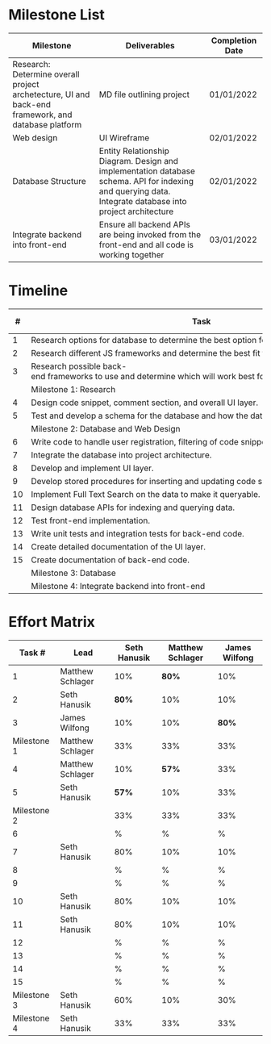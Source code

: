 # Milestone List

| Milestone | Deliverables | Completion Date |
| --------- | ------------ | --------------- |
| Research: Determine overall project archetecture, UI and back-end framework, and database platform  | MD file outlining project | 01/01/2022 |
| Web design | UI Wireframe | 02/01/2022 |
| Database Structure  | Entity Relationship Diagram. Design and implementation database schema. API for indexing and querying data. Integrate database into project architecture | 02/01/2022 |
| Integrate backend into front-end | Ensure all backend APIs are being invoked from the front-end and all code is working together | 03/01/2022 |


# Timeline

| #  | Task                                                                                              | Start Date | Completion Date |
| -- | ------------------------------------------------------------------------------------------------- | ---------- | --------------- |
| 1  | Research options for database to determine the best option for storing our data.                  | 10/01/2021 | 12/15/2021      |
| 2  | Research different JS frameworks and determine the best fit for the projects needs.               | 10/01/2021 | 12/15/2021      |
| 3  | Research possible back-end frameworks to use and determine which will work best for this project. | 10/01/2021 | 12/15/2021      |
|    | Milestone 1: Research                                                                             | 10/01/2021 | 01/01/2022      |
| 4  | Design code snippet, comment section, and overall UI layer.                                       | TBD        | TBD             |
| 5  | Test and develop a schema for the database and how the data will be structured.                   | 10/01/2021 | 01/01/2022      |
|    | Milestone 2: Database and Web Design                                                              | 1/01/2021  | 02/01/2022      |
| 6  | Write code to handle user registration, filtering of code snippets, sorting of code snippets.     | TBD        | TBD             |
| 7  | Integrate the database into project architecture.                                                 | TBD        | TBD             |
| 8  | Develop and implement UI layer.                                                                   | TBD        | TBD             |
| 9  | Develop stored procedures for inserting and updating code snippets.                               | TBD        | TBD             |
| 10 | Implement Full Text Search on the data to make it queryable.                                      | 02/01/2022 | 03/01/2022      |
| 11 | Design database APIs for indexing and querying data.                                              | 01/01/2022 | 02/01/2022      |
| 12 | Test front-end implementation.                                                                    | TBD        | TBD             |
| 13 | Write unit tests and integration tests for back-end code.                                         | TBD        | TBD             |
| 14 | Create detailed documentation of the UI layer.                                                    | TBD        | TBD             |
| 15 | Create documentation of back-end code.                                                            | TBD        | TBD             |
|    | Milestone 3: Database                                                                             | 01/01/2022 | 02/01/2022      |
|    | Milestone 4: Integrate backend into front-end                                                     | 01/01/2022 | 02/01/2022      |

# Effort Matrix

| Task #       | Lead             | Seth Hanusik | Matthew Schlager | James Wilfong   | 
| ------------ | ---------------- | ------------ | ---------------- | --------------- |
| 1            | Matthew Schlager | 10%          | __80%__          | 10%             |
| 2            | Seth Hanusik     | __80%__      | 10%              | 10%             |
| 3            | James Wilfong    | 10%          | 10%              | __80%__         |
| Milestone 1  | Matthew Schlager | 33%          | 33%              | 33%             |
| 4            | Matthew Schlager | 10%          | __57%__          | 33%             |
| 5            | Seth Hanusik     | __57%__      | 10%              | 33%             |
| Milestone 2  |                  | 33%          | 33%              | 33%             |
| 6            |                  | %            | %                | %               |
| 7            | Seth Hanusik     | 80%          | 10%              | 10%             |
| 8            |                  | %            | %                | %               |
| 9            |                  | %            | %                | %               |
| 10           | Seth Hanusik     | 80%          | 10%              | 10%             |
| 11           | Seth Hanusik     | 80%          | 10%              | 10%             |
| 12           |                  | %            | %                | %               |
| 13           |                  | %            | %                | %               |
| 14           |                  | %            | %                | %               |
| 15           |                  | %            | %                | %               |
| Milestone 3  | Seth Hanusik     | 60%          | 10%              | 30%             |
| Milestone 4  | Seth Hanusik     | 33%          | 33%              | 33%             |
